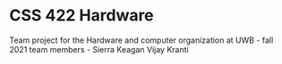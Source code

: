 <h1> CSS 422 Hardware </h1>
Team project for the Hardware and computer organization at UWB - fall 2021
team members -  Sierra
                Keagan
                Vijay
                Kranti
